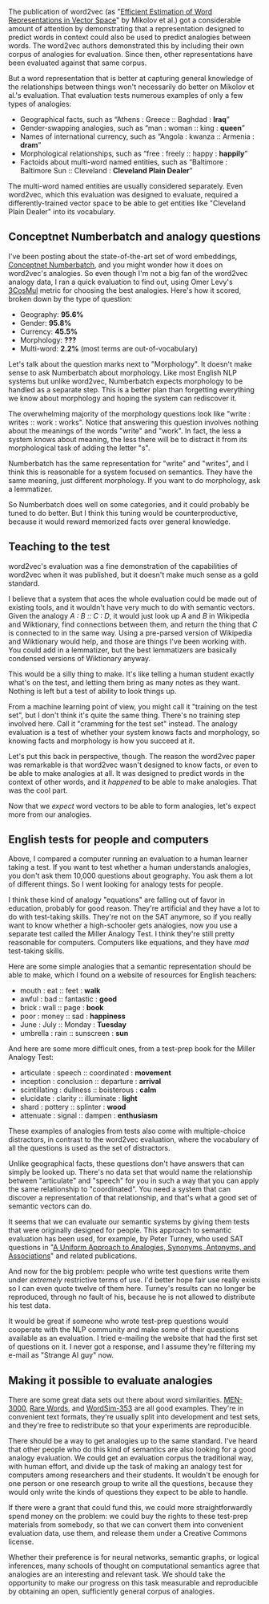 <html><body><p>The publication of word2vec (as "<a href="http://arxiv.org/pdf/1301.3781.pdf">Efficient Estimation of Word Representations in Vector Space</a>" by Mikolov et al.) got a considerable amount of attention by demonstrating that a representation designed to predict words in context could also be used to predict analogies between words. The word2vec authors demonstrated this by including their own corpus of analogies for evaluation. Since then, other representations have been evaluated against that same corpus.

But a word representation that is better at capturing general knowledge of the relationships between things won't necessarily do better on Mikolov et al.'s evaluation. That evaluation tests numerous examples of only a few types of analogies:

</p><ul>
<li>Geographical facts, such as “Athens : Greece :: Baghdad : <strong>Iraq</strong>”</li>
<li>Gender-swapping analogies, such as “man : woman :: king : <strong>queen</strong>”</li>
<li>Names of international currency, such as “Angola : kwanza :: Armenia : <strong>dram</strong>”</li>
<li>Morphological relationships, such as “free : freely :: happy : <strong>happily</strong>”</li>
<li>Factoids about multi-word named entities, such as “Baltimore : Baltimore Sun :: Cleveland : <strong>Cleveland Plain Dealer</strong>”</li>
</ul>

The multi-word named entities are usually considered separately. Even word2vec, which this evaluation was designed to evaluate, required a differently-trained vector space to be able to get entities like "Cleveland Plain Dealer" into its vocabulary.

<h2>Conceptnet Numberbatch and analogy questions</h2>

I've been posting about the state-of-the-art set of word embeddings, <a href="http://blog.conceptnet.io/2016/05/25/conceptnet-numberbatch-a-new-name-for-the-best-word-embeddings-you-can-download/">Conceptnet Numberbatch</a>, and you might wonder how it does on word2vec's analogies. So even though I'm not a big fan of the word2vec analogy data, I ran a quick evaluation to find out, using Omer Levy's <a href="http://www.aclweb.org/anthology/W14-1618">3CosMul</a> metric for choosing the best analogies. Here's how it scored, broken down by the type of question:

<ul>
<li>Geography: <strong>95.6%</strong></li>
<li>Gender: <strong>95.8%</strong></li>
<li>Currency: <strong>45.5%</strong></li>
<li>Morphology: <strong>???</strong></li>
<li>Multi-word: <strong>2.2%</strong> (most terms are out-of-vocabulary)</li>
</ul>

Let's talk about the question marks next to "Morphology". It doesn't make sense to ask Numberbatch about morphology. Like most English NLP systems but unlike word2vec, Numberbatch expects morphology to be handled as a separate step. This is a better plan than forgetting everything we know about morphology and hoping the system can rediscover it.

The overwhelming majority of the morphology questions look like "write : writes :: work : works". Notice that answering this question involves nothing about the meanings of the words "write" and "work". In fact, the less a system knows about meaning, the less there will be to distract it from its morphological task of adding the letter "s".

Numberbatch has the same representation for "write" and "writes", and I think this is reasonable for a system focused on semantics. They have the same meaning, just different morphology. If you want to do morphology, ask a lemmatizer.

So Numberbatch does well on some categories, and it could probably be tuned to do better. But I think this tuning would be counterproductive, because it would reward memorized facts over general knowledge.

<h2>Teaching to the test</h2>

word2vec's evaluation was a fine demonstration of the capabilities of word2vec when it was published, but it doesn't make much sense as a gold standard.

I believe that a system that aces the whole evaluation could be made out of existing tools, and it wouldn't have very much to do with semantic vectors. Given the analogy <em>A : B :: C : D</em>, it would just look up <em>A</em> and <em>B</em> in Wikipedia and Wiktionary, find connections between them, and return the thing that <em>C</em> is connected to in the same way. Using a pre-parsed version of Wikipedia and Wiktionary would help, and those are things I've been working with. You could add in a lemmatizer, but the best lemmatizers are basically condensed versions of Wiktionary anyway.

This would be a silly thing to make. It's like telling a human student exactly what's on the test, and letting them bring as many notes as they want. Nothing is left but a test of ability to look things up.

From a machine learning point of view, you might call it "training on the test set", but I don't think it's quite the same thing. There's no training step involved here. Call it "cramming for the test set" instead. The analogy evaluation is a test of whether your system knows facts and morphology, so knowing facts and morphology is how you succeed at it.

Let's put this back in perspective, though. The reason the word2vec paper was remarkable is that word2vec wasn't designed to know facts, or even to be able to make analogies at all. It was designed to predict words in the context of other words, and it <em>happened</em> to be able to make analogies. That was the cool part.

Now that we <em>expect</em> word vectors to be able to form analogies, let's expect more from our analogies.

<h2>English tests for people and computers</h2>

Above, I compared a computer running an evaluation to a human learner taking a test. If you want to test whether a human understands analogies, you don't ask them 10,000 questions about geography. You ask them a lot of different things. So I went looking for analogy tests for people.

I think these kind of analogy "equations" are falling out of favor in education, probably for good reason. They're artificial and they have a lot to do with test-taking skills. They're not on the SAT anymore, so if you really want to know whether a high-schooler gets analogies, now you use a separate test called the Miller Analogy Test. I think they're still pretty reasonable for computers. Computers like equations, and they have <em>mad</em> test-taking skills.

Here are some simple analogies that a semantic representation should be able to make, which I found on a website of resources for English teachers:

<ul>
<li>mouth : eat :: feet : <strong>walk</strong></li>
<li>awful : bad :: fantastic : <strong>good</strong></li>
<li>brick : wall :: page : <strong>book</strong></li>
<li>poor : money :: sad : <strong>happiness</strong></li>
<li>June : July :: Monday : <strong>Tuesday</strong></li>
<li>umbrella : rain :: sunscreen : <strong>sun</strong></li>
</ul>

And here are some more difficult ones, from a test-prep book for the Miller Analogy Test:

<ul>
<li>articulate : speech :: coordinated : <strong>movement</strong></li>
<li>inception : conclusion :: departure : <strong>arrival</strong></li>
<li>scintillating : dullness :: boisterous : <strong>calm</strong></li>
<li>elucidate : clarity :: illuminate : <strong>light</strong></li>
<li>shard : pottery :: splinter : <strong>wood</strong></li>
<li>attenuate : signal :: dampen : <strong>enthusiasm</strong></li>
</ul>

These examples of analogies from tests also come with multiple-choice distractors, in contrast to the word2vec evaluation, where the vocabulary of all the questions is used as the set of distractors.

Unlike geographical facts, these questions don't have answers that can simply be looked up. There's no data set that would name the relationship between "articulate" and "speech" for you in such a way that you can apply the same relationship to "coordinated". You need a system that can discover a representation of that relationship, and that's what a good set of semantic vectors can do.

It seems that we can evaluate our semantic systems by giving them tests that were originally designed for people. This approach to semantic evaluation has been used, for example, by Peter Turney, who used SAT questions in "<a href="http://www.anthology.aclweb.org/C/C08/C08-1114.pdf">A Uniform Approach to Analogies, Synonyms, Antonyms, and Associations</a>" and related publications.

And now for the big problem: people who write test questions write them under <em>extremely</em> restrictive terms of use. I'd better hope fair use really exists so I can even quote twelve of them here. Turney's results can no longer be reproduced, through no fault of his, because he is not allowed to distribute his test data.

It would be great if someone who wrote test-prep questions would cooperate with the NLP community and make some of their questions available as an evaluation. I tried e-mailing the website that had the first set of questions on it. I never got a response, and I assume they're filtering my e-mail as "Strange AI guy" now.

<h2>Making it possible to evaluate analogies</h2>

There are some great data sets out there about word similarities. <a href="http://clic.cimec.unitn.it/~elia.bruni/MEN">MEN-3000</a>, <a href="http://nlp.stanford.edu/~lmthang/data/papers/conll13_morpho.pdf">Rare Words</a>, and <a href="http://www.cs.technion.ac.il/~gabr/resources/data/wordsim353/">WordSim-353</a> are all good examples. They're in convenient text formats, they're usually split into development and test sets, and they're free to redistribute so that your experiments are reproducible.

There should be a way to get analogies up to the same standard. I've heard that other people who do this kind of semantics are also looking for a good analogy evaluation. We could get an evaluation corpus the traditional way, with human effort, and divide up the task of making an analogy test for computers among researchers and their students. It wouldn't be enough for one person or one research group to write all the questions, because they would only write the kinds of questions they expect to be able to handle.

If there were a grant that could fund this, we could more straightforwardly spend money on the problem: we could buy the rights to these test-prep materials from somebody, so that we can convert them into convenient evaluation data, use them, and release them under a Creative Commons license.

Whether their preference is for neural networks, semantic graphs, or logical inferences, many schools of thought on computational semantics agree that analogies are an interesting and relevant task. We should take the opportunity to make our progress on this task measurable and reproducible by obtaining an open, sufficiently general corpus of analogies.</body></html>
